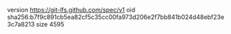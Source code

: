 version https://git-lfs.github.com/spec/v1
oid sha256:b7f9c891cb5ea82cf5c35cc00fa973d206e2f7bb841b024d48ebf23e3c7a8213
size 4595
